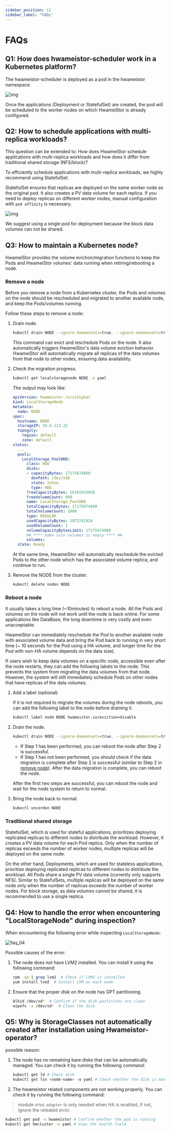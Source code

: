 ```yaml
---
sidebar_position: 12
sidebar_label: "FAQs"
---
```


# FAQs

## Q1: How does hwameistor-scheduler work in a Kubernetes platform?

The hwameistor-scheduler is deployed as a pod in the hwameistor namespace.

![img](img/clip_image002.png)

Once the applications (Deployment or StatefulSet) are created, the pod will
be scheduled to the worker nodes on which HwameiStor is already configured.

## Q2: How to schedule applications with multi-replica workloads?

This question can be extended to:
How does HwameiStor schedule applications with multi-replica workloads and how does it differ from traditional shared storage (NFS/block)?

To efficiently schedule applications with multi-replica workloads, we highly recommend using StatefulSet.

StatefulSet ensures that replicas are deployed on the same worker node as the original pod.
It also creates a PV data volume for each replica. If you need to deploy replicas on different
worker nodes, manual configuration with `pod affinity` is necessary.

![img](img/clip_image004.png)

We suggest using a single pod for deployment because the block data volumes can not be shared.

## Q3: How to maintain a Kubernetes node?

HwameiStor provides the volume eviction/migration functions to keep the Pods and HwameiStor
volumes' data running when retiring/rebooting a node.

### Remove a node

Before you remove a node from a Kubernetes cluster, the Pods and volumes on the node should be
rescheduled and migrated to another available node, and keep the Pods/volumes running.

Follow these steps to remove a node:

1. Drain node.

    ```bash
    kubectl drain NODE --ignore-daemonsets=true. --ignore-daemonsets=true
    ```

    This command can evict and reschedule Pods on the node. It also automatically
    triggers HwameiStor's data volume eviction behavior. HwameiStor will automatically
    migrate all replicas of the data volumes from that node to other nodes, ensuring data availability.

2. Check the migration progress.

    ```bash
    kubectl get localstoragenode NODE -o yaml
    ```

    The output may look like:

    ```yaml
    apiVersion: hwameistor.io/v1alpha1
    kind: LocalStorageNode
    metadata:
      name: NODE
    spec:
      hostname: NODE
      storageIP: 10.6.113.22
      topogoly:
        region: default
        zone: default
    status:
      ...
      pools:
        LocalStorage_PoolHDD:
          class: HDD
          disks:
          - capacityBytes: 17175674880
            devPath: /dev/sdb
            state: InUse
            type: HDD
          freeCapacityBytes: 16101933056
          freeVolumeCount: 999
          name: LocalStorage_PoolHDD
          totalCapacityBytes: 17175674880
          totalVolumeCount: 1000
          type: REGULAR
          usedCapacityBytes: 1073741824
          usedVolumeCount: 1
          volumeCapacityBytesLimit: 17175674880
          ## **** make sure volumes is empty **** ##
          volumes:  
      state: Ready
    ```

    At the same time, HwameiStor will automatically reschedule the evicted Pods
    to the other node which has the associated volume replica, and continue to run.

3. Remove the NODE from the cluster.

    ```bash
    kubectl delete nodes NODE
    ```

### Reboot a node

It usually takes a long time (~10minutes) to reboot a node. All the Pods and volumes on
the node will not work until the node is back online. For some applications like DataBase,
the long downtime is very costly and even unacceptable.

HwameiStor can immediately reschedule the Pod to another available node with associated
volume data and bring the Pod back to running in very short time (~ 10 seconds for the
Pod using a HA volume, and longer time for the Pod with non-HA volume depends on the data size).

If users wish to keep data volumes on a specific node, accessible even after the node restarts,
they can add the following labels to the node. This prevents the system from migrating the data volumes
from that node. However, the system will still immediately schedule Pods on other nodes that have
replicas of the data volumes.

1. Add a label (optional)

    If it is not required to migrate the volumes during the node reboots,
    you can add the following label to the node before draining it.

    ```bash
    kubectl label node NODE hwameistor.io/eviction=disable
    ```

2. Drain the node.

    ```bash
    kubectl drain NODE --ignore-daemonsets=true. --ignore-daemonsets=true
    ```

    - If Step 1 has been performed, you can reboot the node after Step 2 is successful.
    - If Step 1 has not been performed, you should check if the data migration is complete
      after Step 2 is successful (similar to Step 2 in [remove node](#remove-a-node)).
      After the data migration is complete, you can reboot the node.

    After the first two steps are successful, you can reboot the node and wait for the node system to return to normal.

3. Bring the node back to normal.

    ```bash
    kubectl uncordon NODE
    ```

### Traditional shared storage

StatefulSet, which is used for stateful applications, prioritizes deploying replicated replicas
to different nodes to distribute the workload. However, it creates a PV data volume
for each Pod replica. Only when the number of replicas exceeds the number of worker nodes,
multiple replicas will be deployed on the same node.

On the other hand, Deployments, which are used for stateless applications, prioritize deploying
replicated replicas to different nodes to distribute the workload. All Pods share a single PV data volume
(currently only supports NFS). Similar to StatefulSets, multiple replicas will be deployed on the same node
only when the number of replicas exceeds the number of worker nodes. For block storage, as data volumes
cannot be shared, it is recommended to use a single replica.

## Q4: How to handle the error when encountering "LocalStorageNode" during inspection?

When encountering the following error while inspecting `LocalStorageNode`:

![faq_04](img/faq04.png)

Possible causes of the error:

1. The node does not have LVM2 installed. You can install it using the following command:

   ```bash
   rpm -qa | grep lvm2  # Check if LVM2 is installed
   yum install lvm2  # Install LVM on each node
   ```

2. Ensure that the proper disk on the node has GPT partitioning.

   ```bash
   blkid /dev/sd*  # Confirm if the disk partitions are clean
   wipefs -a /dev/sd*  # Clean the disk
   ```

## Q5: Why is StorageClasses not automatically created after installation using Hwameistor-operator?


possible reason:
 
1. The node has no remaining bare disks that can be automatically managed. You can check it by running the following command:

    ```bash
    kubectl get ld # Check disk
    kubectl get lsn <node-name> -o yaml # Check whether the disk is managed normally
    ```

2. The hwameistor related components are not working properly. You can check it by running the following command:
> module `drbd-adapter` is only needed when HA is enabled, if not, ignore the releated error.

```bash
kubectl get pod -n hwameistor # Confirm whether the pod is running 
kubectl get hmcluster -o yaml # View the health field
```